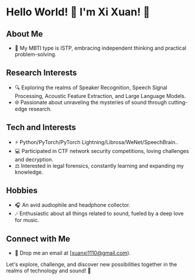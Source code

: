 # Hello World! 👋 I'm Xi Xuan! 🌈

## About Me
- 🧠 My MBTI type is ISTP, embracing independent thinking and practical problem-solving.

## Research Interests
- 🔍 Exploring the realms of Speaker Recognition, Speech Signal Processing, Acoustic Feature Extraction, and Large Language Models.
- 🌐 Passionate about unraveling the mysteries of sound through cutting-edge research.

## Tech and Interests
- ⚡ Python/PyTorch/PyTorch Lightning/Librosa/WeNet/SpeechBrain..
- 💻 Participated in CTF network security competitions, loving challenges and decryption.
- ⚖️ Interested in legal forensics, constantly learning and expanding my knowledge.

## Hobbies
- 🎧 An avid audiophile and headphone collector.
- 🎶 Enthusiastic about all things related to sound, fueled by a deep love for music.


## Connect with Me
- 📧 Drop me an email at [xuanxi1110@gmail.com).

Let's explore, challenge, and discover new possibilities together in the realms of technology and sound! 🚀

